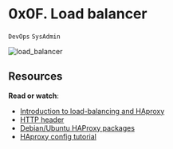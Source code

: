 # 0x0F. Load balancer
``DevOps`` ``SysAdmin``

![load_balancer](https://s3.amazonaws.com/intranet-projects-files/holbertonschool-sysadmin_devops/275/qfdked8.png)

## Resources
**Read or watch**:

- [Introduction to load-balancing and HAproxy](https://www.digitalocean.com/community/tutorials/an-introduction-to-haproxy-and-load-balancing-concepts)
- [HTTP header](https://www.techopedia.com/definition/27178/http-header)
- [Debian/Ubuntu HAProxy packages](https://haproxy.debian.net/)
- [HAproxy config tutorial](https://www.haproxy.com/documentation/haproxy-configuration-tutorials/core-concepts/acls/)